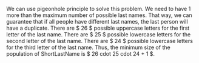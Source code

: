 We can use pigeonhole principle to solve this problem.
We need to have 1 more than the maximum number of possible last names.
That way, we can guarantee that if all people have different last names, the last person will have a duplicate.
There are $ 26 $ possible uppercase letters for the first letter of the last name.
There are $ 25 $ possible lowercase letters for the second letter of the last name.
There are $ 24 $ possible lowercase letters for the third letter of the last name.
Thus, the minimum size of the population of ShortLastName is $ 26 cdot 25 cdot 24 + 1 $.
